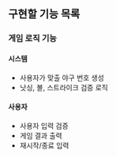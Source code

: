 
## 구현할 기능 목록

### 게임 로직 기능

#### 시스템

- 사용자가 맞출 야구 번호 생성
- 낫싱, 볼, 스트라이크 검증 로직

#### 사용자

- 사용자 입력 검증
- 게임 결과 출력
- 재시작/종료 입력
